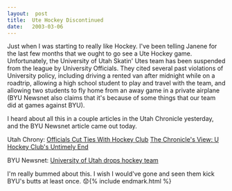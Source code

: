 ```yaml
---
layout:  post
title:  Ute Hockey Discontinued
date:   2003-03-06
---
```


Just when I was starting to really like Hockey. I've been telling Janene for the last few months that we ought to go see a Ute Hockey game. Unfortunately, the University of Utah Skatin' Utes team has been suspended from the league by University Officials. They cited several past violations of University policy, including driving a rented van after midnight while on a roadtrip, allowing a high school student to play and travel with the team, and allowing two students to fly home from an away game in a private airplane (BYU Newsnet also claims that it's because of some things that our team did at games against BYU).

I heard about all this in a couple articles in the Utah Chronicle yesterday, and the BYU Newsnet article came out today.

Utah Chrony:
[Officials Cut Ties With Hockey Club](http://www.dailyutahchronicle.com/news/386151.html)
[The Chronicle's View: U Hockey Club's Untimely End](http://www.dailyutahchronicle.com/news/386162.html)

BYU Newsnet:
[University of Utah drops hockey team](http://newsnet.byu.edu/story.cfm/42816)

I'm really bummed about this. I wish I would've gone and seen them kick BYU's butts at least once. 😟{% include endmark.html %}